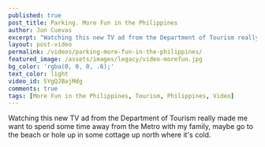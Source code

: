 ```yaml
---
published: true
post_title: Parking. More Fun in the Philippines
author: Jon Cuevas
excerpt: "Watching this new TV ad from the Department of Tourism really made me want to spend some time away from the Metro with my family, maybe go to the beach or hole up in some cottage up north where it's cold."
layout: post-video
permalink: /videos/parking-more-fun-in-the-philippines/
featured_image: /assets/images/legacy/video-morefun.jpg
bg_color: 'rgba(0, 0, 0, .6);'
text_color: light
video_id: 5YgQJBajMdg
comments: true
tags: [More Fun in the Philippines, Tourism, Philippines, Video]
---
```

<p class="lead">Watching this new TV ad from the Department of Tourism really made me want to spend some time away from the Metro with my family, maybe go to the beach or hole up in some cottage up north where it's cold.</p>